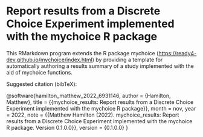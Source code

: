 # Report results from a Discrete Choice Experiment implemented with the mychoice R package
This RMarkdown program extends the R package mychoice (https://ready4-dev.github.io/mychoice/index.html) by providing a template for automatically authoring a results summary of a study implemented with the aid of mychoice functions.


Suggested citation (bibTeX):

@software{hamilton_matthew_2022_6931146,
  author       = {Hamilton, Matthew},
  title        = {{mychoice\_results: Report results from a Discrete Choice Experiment implemented with the mychoice R package}},
  month        = nov,
  year         = 2022,
  note         = {{Matthew Hamilton (2022). 
                   mychoice\_results: Report results from a Discrete Choice 
                   Experiment implemented with the mychoice R package. Version
                   0.1.0.0}},
  version      = {0.1.0.0}
}

